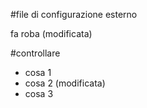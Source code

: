 #file di configurazione esterno

fa roba (modificata)

#controllare

- cosa 1
- cosa 2 (modificata)
- cosa 3
